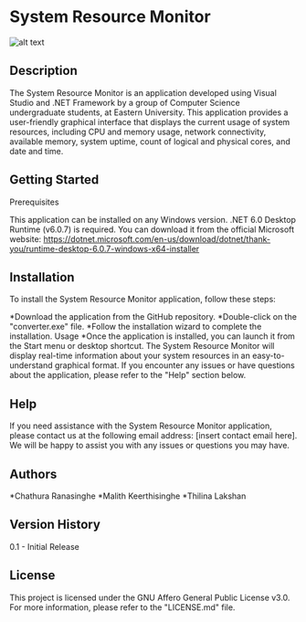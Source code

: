 # System Resource Monitor

![alt text](Photos/runing.PNG)

## Description

The System Resource Monitor is an application developed using Visual Studio and .NET Framework by a group of Computer Science undergraduate students, at Eastern University. This application provides a user-friendly graphical interface that displays the current usage of system resources, including CPU and memory usage, network connectivity, available memory, system uptime, count of logical and physical cores, and date and time.

## Getting Started

Prerequisites

This application can be installed on any Windows version.
.NET 6.0 Desktop Runtime (v6.0.7) is required. You can download it from the official Microsoft website: https://dotnet.microsoft.com/en-us/download/dotnet/thank-you/runtime-desktop-6.0.7-windows-x64-installer

## Installation

To install the System Resource Monitor application, follow these steps:

*Download the application from the GitHub repository.
*Double-click on the "converter.exe" file.
*Follow the installation wizard to complete the installation.
Usage
*Once the application is installed, you can launch it from the Start menu or desktop shortcut. The System Resource Monitor will display real-time information about your system resources in an easy-to-understand graphical format. If you encounter any issues or have questions about the application, please refer to the "Help" section below.

## Help

If you need assistance with the System Resource Monitor application, please contact us at the following email address: [insert contact email here]. We will be happy to assist you with any issues or questions you may have.

## Authors

*Chathura Ranasinghe
*Malith Keerthisinghe
*Thilina Lakshan

## Version History

0.1 - Initial Release

## License

This project is licensed under the GNU Affero General Public License v3.0. For more information, please refer to the "LICENSE.md" file.
